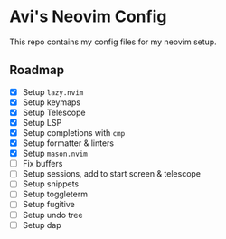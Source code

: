 # Avi's Neovim Config

This repo contains my config files for my neovim setup.

## Roadmap

- [x] Setup `lazy.nvim`
- [x] Setup keymaps
- [x] Setup Telescope
- [x] Setup LSP
- [x] Setup completions with `cmp`
- [x] Setup formatter & linters
- [x] Setup `mason.nvim`
- [ ] Fix buffers
- [ ] Setup sessions, add to start screen & telescope
- [ ] Setup snippets
- [ ] Setup toggleterm
- [ ] Setup fugitive
- [ ] Setup undo tree
- [ ] Setup dap 
